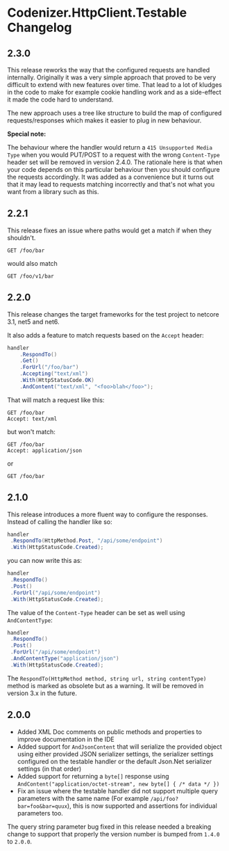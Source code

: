 # Codenizer.HttpClient.Testable Changelog

## 2.3.0

This release reworks the way that the configured requests are handled internally. Originally it was a very simple approach that proved to be very difficult to extend with new features over time.
That lead to a lot of kludges in the code to make for example cookie handling work and as a side-effect it made the code hard to understand.

The new approach uses a tree like structure to build the map of configured requests/responses which makes it easier to plug in new behaviour.

**Special note:**

The behaviour where the handler would return a `415 Unsupported Media Type` when you would PUT/POST to a request with the wrong `Content-Type` header set will be removed in version 2.4.0.
The rationale here is that when your code depends on this particular behaviour then you should configure the requests accordingly. It was added as a convenience but it turns out that it may lead to requests matching incorrectly and that's not what you want from a library such as this.

## 2.2.1

This release fixes an issue where paths would get a match if when they shouldn't.

```http
GET /foo/bar
```

would also match
```http
GET /foo/v1/bar
```

## 2.2.0

This release changes the target frameworks for the test project to netcore 3.1, net5 and net6.

It also adds a feature to match requests based on the `Accept` header:

```csharp
handler
	.RespondTo()
	.Get()
	.ForUrl("/foo/bar")
	.Accepting("text/xml")
	.With(HttpStatusCode.OK)
	.AndContent("text/xml", "<foo>blah</foo>");
```

That will match a request like this:

```http
GET /foo/bar
Accept: text/xml
```

but won't match:

```http
GET /foo/bar
Accept: application/json
```

or

```http
GET /foo/bar
```

## 2.1.0

This release introduces a more fluent way to configure the responses. Instead of calling the handler like so:

```csharp
handler
 .RespondTo(HttpMethod.Post, "/api/some/endpoint")
 .With(HttpStatusCode.Created);
```

you can now write this as:

```csharp
handler
 .RespondTo()
 .Post()
 .ForUrl("/api/some/endpoint")
 .With(HttpStatusCode.Created);
```

The value of the `Content-Type` header can be set as well using `AndContentType`:

```csharp
handler
 .RespondTo()
 .Post()
 .ForUrl("/api/some/endpoint")
 .AndContentType("application/json")
 .With(HttpStatusCode.Created);
```

The `RespondTo(HttpMethod method, string url, string contentType)` method is marked as obsolete but as a warning. It will be removed in version 3.x in the future.

## 2.0.0

- Added XML Doc comments on public methods and properties to improve documentation in the IDE
- Added support for `AndJsonContent` that will serialize the provided object using either provided JSON serializer settings, the serializer settings configured on the testable handler or the default Json.Net serializer settings (in that order)
- Added support for returning a `byte[]` response using `AndContent("application/octet-stream", new byte[] { /* data */ })`
- Fix an issue where the testable handler did not support multiple query parameters with the same name (For example `/api/foo?bar=foo&bar=quux`), this is now supported and assertions for individual parameters too.

The query string parameter bug fixed in this release needed a breaking change to support that properly the version number is bumped from `1.4.0` to `2.0.0`.
